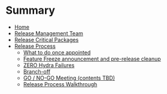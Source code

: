 # Summary

- [Home](Home.md)
- [Release Management Team](Release-Management-Team.md)
- [Release Critical Packages](Release-Critical-Packages.md)
- [Release Process](Release-Process.md)
	- [What to do once appointed](Once-Appointed.md)
	- [Feature Freeze announcement and pre-release
cleanup](Feature-Freeze-Announcement.md)
	- [ZERO Hydra Failures](Zero-Hydra-Failures.md)
	- [Branch-off](Branch-Off.md)
	- [GO / NO-GO Meeting (contents TBD)](GO-NO-GO-Meeting.md)
	- [Release Process Walkthrough](Release-Process-Walkthrough.md)
